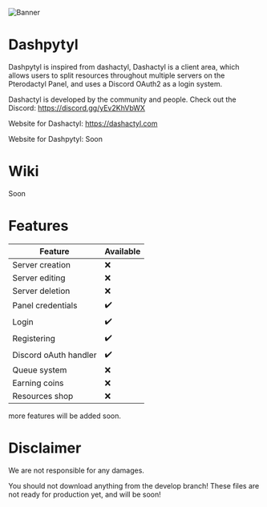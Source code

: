 ![Banner](https://media.discordapp.net/attachments/706970617471303761/768606122147708968/pterodactyl-panel.png)

# Dashpytyl

Dashpytyl is inspired from dashactyl, Dashactyl is a client area, which allows users to split resources throughout multiple servers on the Pterodactyl Panel, and uses a Discord OAuth2 as a login system. 

Dashactyl is developed by the community and people. Check out the Discord: https://discord.gg/yEv2KhVbWX

Website for Dashactyl: https://dashactyl.com

Website for Dashpytyl: Soon

# Wiki

Soon

# Features
| Feature               | Available |
|-----------------------|-----------|
| Server creation       | ❌         |
| Server editing        | ❌         |
| Server deletion       | ❌         |
| Panel credentials     | ✔️         |
| Login                 | ✔️         |
| Registering           | ✔️         |
| Discord oAuth handler | ✔️         |
| Queue system          | ❌         |
| Earning coins         | ❌         |
| Resources shop        | ❌         |

more features will be added soon.

# Disclaimer

We are not responsible for any damages.

You should not download anything from the develop branch! These files are not ready for production yet, and will be soon!
